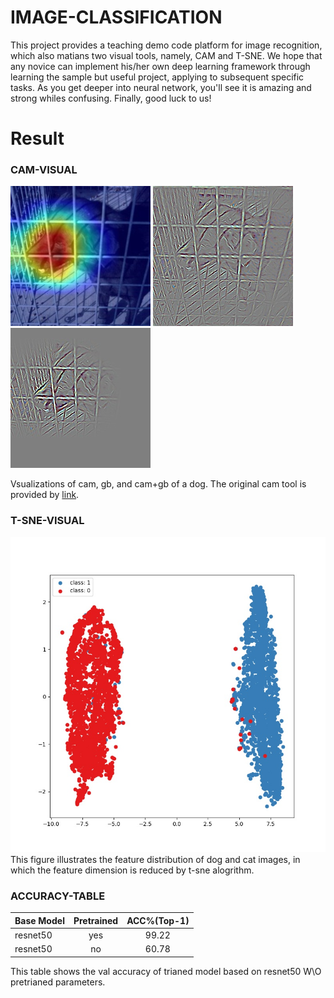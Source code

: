# IMAGE-CLASSIFICATION

This project provides a teaching demo code platform for image recognition, which also matians two visual tools, namely, CAM and T-SNE. We hope that any novice can implement his/her own deep learning framework through learning the sample but useful project, applying to subsequent specific tasks. As you get deeper into neural network, you'll see it is amazing and strong whiles confusing. Finally, good luck to us!

# Result
### CAM-VISUAL
![cam](Example/cam.jpg)
![](Example/gb.jpg)
![](Example/cam_gb.jpg)

Vsualizations of cam, gb, and cam+gb of a dog. The original cam tool is provided by [link](https://github.com/jacobgil/pytorch-grad-cam).

### T-SNE-VISUAL
![](Example/tsne.jpg)
This figure illustrates the feature distribution of dog and cat images, in which the feature dimension is reduced by t-sne alogrithm. 

### ACCURACY-TABLE

|   Base Model  | Pretrained  | ACC%(Top-1) |
|  ----  | :----:  | :----:  |  
| resnet50  | yes | 99.22 | 
| resnet50  | no | 60.78 | 

This table shows the val accuracy of trianed model based on resnet50 W\O pretrianed parameters.